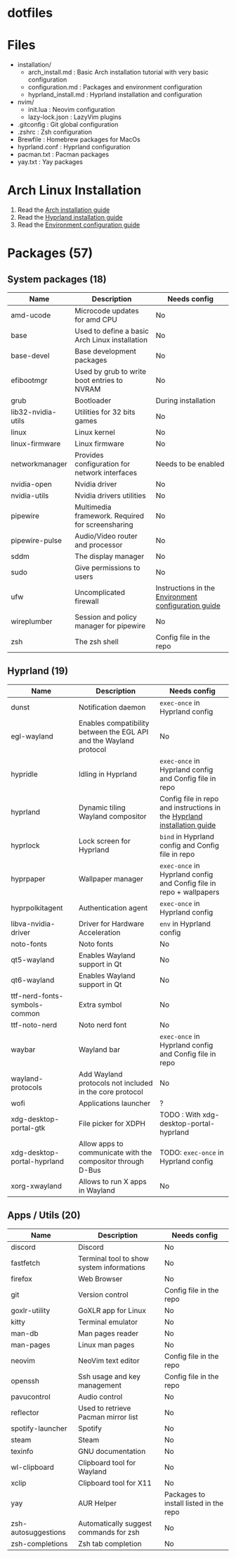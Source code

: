 # dotfiles

# Files

- installation/
    - arch_install.md : Basic Arch installation tutorial with very basic configuration
    - configuration.md : Packages and environment configuration
    - hyprland_install.md : Hyprland installation and configuration
- nvim/
    - init.lua : Neovim configuration
    - lazy-lock.json : LazyVim plugins
- .gitconfig : Git global configuration
- .zshrc : Zsh configuration
- Brewfile : Homebrew packages for MacOs
- hyprland.conf : Hyprland configuration
- pacman.txt : Pacman packages
- yay.txt : Yay packages

# Arch Linux Installation

1. Read the [Arch installation guide](installation/arch_install.md)
2. Read the [Hyprland installation guide](installation/hyprland_install.md)
3. Read the [Environment configuration guide](installation/configuration.md)

# Packages (57)

## System packages (18)

| Name | Description | Needs config |
|------|-------------|--------------|
| amd-ucode | Microcode updates for amd CPU | No |
| base | Used to define a basic Arch Linux installation | No |
| base-devel | Base development packages  | No |
| efibootmgr | Used by grub to write boot entries to NVRAM | No |
| grub | Bootloader | During installation |
| lib32-nvidia-utils | Utilities for 32 bits games | No |
| linux | Linux kernel | No |
| linux-firmware | Linux firmware | No |
| networkmanager | Provides configuration for network interfaces | Needs to be enabled |
| nvidia-open | Nvidia driver | No |
| nvidia-utils | Nvidia drivers utilities | No |
| pipewire | Multimedia framework. Required for screensharing | No |
| pipewire-pulse | Audio/Video router and processor | No |
| sddm | The display manager | No |
| sudo | Give permissions to users | No |
| ufw | Uncomplicated firewall | Instructions in the [Environment configuration guide](installation/configuration.md) |
| wireplumber | Session and policy manager for pipewire | No |
| zsh | The zsh shell | Config file in the repo |

## Hyprland (19)

| Name | Description | Needs config |
|------|-------------|--------------|
| dunst | Notification daemon | `exec-once` in Hyprland config |
| egl-wayland | Enables compatibility between the EGL API and the Wayland protocol | No |
| hypridle | Idling in Hyprland | `exec-once` in Hyprland config and Config file in repo |
| hyprland | Dynamic tiling Wayland compositor | Config file in repo and instructions in the [Hyprland installation guide](installation/hyprland_install.md) |
| hyprlock | Lock screen for Hyprland | `bind` in Hyprland config and Config file in repo |
| hyprpaper | Wallpaper manager | `exec-once` in Hyprland config and Config file in repo + wallpapers|
| hyprpolkitagent | Authentication agent | `exec-once` in Hyprland config |
| libva-nvidia-driver | Driver for Hardware Acceleration | `env` in Hyprland config |
| noto-fonts | Noto fonts | No |
| qt5-wayland | Enables Wayland support in Qt | No |
| qt6-wayland | Enables Wayland support in Qt | No |
| ttf-nerd-fonts-symbols-common | Extra symbol | No |
| ttf-noto-nerd | Noto nerd font | No |
| waybar | Wayland bar | `exec-once` in Hyprland config and Config file in repo |
| wayland-protocols | Add Wayland protocols not included in the core protocol | No |
| wofi | Applications launcher | ? |
| xdg-desktop-portal-gtk | File picker for XDPH | TODO : With xdg-desktop-portal-hyprland |
| xdg-desktop-portal-hyprland | Allow apps to communicate with the compositor through D-Bus | TODO: `exec-once` in Hyprland config |
| xorg-xwayland | Allows to run X apps in Wayland | No |

## Apps / Utils (20)

| Name | Description | Needs config |
|------|-------------|--------------|
| discord | Discord | No |
| fastfetch | Terminal tool to show system informations | No |
| firefox | Web Browser | No |
| git | Version control | Config file in the repo |
| goxlr-utility | GoXLR app for Linux | No |
| kitty | Terminal emulator | No |
| man-db | Man pages reader | No |
| man-pages | Linux man pages | No |
| neovim | NeoVim text editor | Config file in the repo |
| openssh | Ssh usage and key management | Config file in the repo |
| pavucontrol | Audio control | No |
| reflector | Used to retrieve Pacman mirror list | No |
| spotify-launcher | Spotify | No |
| steam | Steam | No |
| texinfo | GNU documentation | No |
| wl-clipboard | Clipboard tool for Wayland | No |
| xclip | Clipboard tool for X11 | No |
| yay | AUR Helper | Packages to install listed in the repo |
| zsh-autosuggestions | Automatically suggest commands for zsh | No |
| zsh-completions | Zsh tab completion | No |
